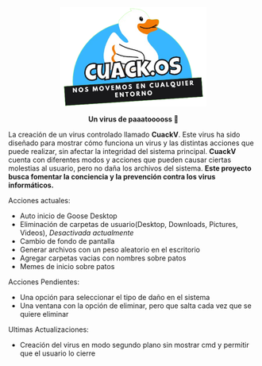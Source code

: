 <p align="center">
  <img src="./CUACKOS.png" height="200">
</p>

<p align="center">
 <strong>Un virus de paaatooooss 🦆</strong>
</p>

La creación de un virus controlado llamado **CuackV**. Este virus ha sido diseñado para mostrar cómo funciona un virus y las distintas acciones que puede realizar, sin afectar la integridad del sistema principal. **CuackV** cuenta con diferentes modos y acciones que pueden causar ciertas molestias al usuario, pero no daña los archivos del sistema. **Este proyecto busca fomentar la conciencia y la prevención contra los virus informáticos.**

Acciones actuales:
- Auto inicio de Goose Desktop
- Eliminación de carpetas de usuario(Desktop, Downloads, Pictures, Videos), *Desactivada actualmente*
- Cambio de fondo de pantalla
- Generar archivos con un peso aleatorio en el escritorio
- Agregar carpetas vacias con nombres sobre patos
- Memes de inicio sobre patos 

Acciones Pendientes: 
- Una opción para seleccionar el tipo de daño en el sistema
- Una ventana con la opción de eliminar, pero que salta cada vez que se quiere eliminar

Ultimas Actualizaciones:
- Creación del virus en modo segundo plano sin mostrar cmd y permitir que el usuario lo cierre



